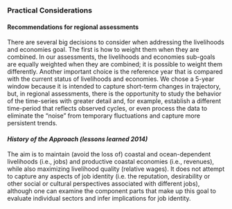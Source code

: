 ### Practical Considerations

#### Recommendations for regional assessments

There are several big decisions to consider when addressing the livelihoods and economies goal. The first is how to weight them when they are combined. In our assessments, the livelihoods and economies sub-goals are equally weighted when they are combined; it is possible to weight them differently.
Another important choice is the reference year that is compared with the current status of livelihoods and economies. We chose a 5-year window because it is intended to capture short-term changes in trajectory, but, in regional assessments, there is the opportunity to study the behavior of the time-series with greater detail and, for example, establish a different time-period that reflects observed cycles, or even process the data to eliminate the “noise” from temporary fluctuations and capture more persistent trends.

#### *History of the Approach (lessons learned 2014)*
<!---Taken from Conceptual Guide v2--->

The aim is to maintain (avoid the loss of) coastal and ocean-dependent livelihoods (i.e., jobs) and productive coastal economies (i.e., revenues), while also maximizing livelihood quality (relative wages). It does not attempt to capture any aspects of job identity (i.e. the reputation, desirability or other social or cultural perspectives associated with different jobs), although one can examine the component parts that make up this goal to evaluate individual sectors and infer implications for job identity.
